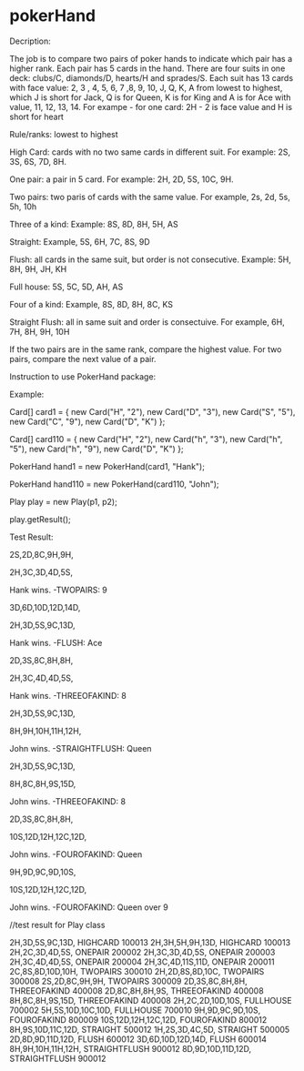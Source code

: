# pokerHand
 
Decription:

The job is to compare two pairs of poker hands to indicate which pair has a higher rank. Each pair has 5 cards in the hand.
There are four suits in one deck: clubs/C, diamonds/D, hearts/H and sprades/S. Each suit has 13 cards with face value: 2, 3 , 4, 5, 6, 7 ,8, 9, 10, J, Q, K, A from lowest to highest, which J is short for Jack, Q is for Queen, K is for King and A is for Ace with value, 11, 12, 13, 14.
For exampe - for one card:
2H - 2 is face value and H is short for heart


Rule/ranks: lowest to highest


High Card: cards with no two same cards in different suit. For example: 2S, 3S, 6S, 7D, 8H. 

One pair: a pair in 5 card. For example: 2H, 2D, 5S, 10C, 9H.

Two pairs: two paris of cards with the same value. For example, 2s, 2d, 5s, 5h, 10h

Three of a kind: Example: 8S, 8D, 8H, 5H, AS

Straight: Example, 5S, 6H, 7C, 8S, 9D

Flush: all cards in the same suit, but order is not consecutive. Example: 5H, 8H, 9H, JH, KH

Full house: 5S, 5C, 5D, AH, AS

Four of a kind: Example, 8S, 8D, 8H, 8C, KS

Straight Flush: all in same suit and order is consectuive. For example, 6H, 7H, 8H, 9H, 10H


If the two pairs are in the same rank, compare the highest value. For two pairs, compare the next value of a pair. 


Instruction to use PokerHand package:

Example:

Card[] card1 = { new Card("H", "2"), new Card("D", "3"), new Card("S", "5"), new Card("C", "9"),	new Card("D", "K") };


Card[] card110 = { new Card("H", "2"), new Card("h", "3"), new Card("h", "5"), new Card("h", "9"),	new Card("D", "K") };


PokerHand hand1 = new PokerHand(card1, "Hank");

PokerHand hand110 = new PokerHand(card110, "John");

Play play = new Play(p1, p2);
		
play.getResult();
  
Test Result:

2S,2D,8C,9H,9H,

2H,3C,3D,4D,5S,

Hank wins. -TWOPAIRS: 9

3D,6D,10D,12D,14D,

2H,3D,5S,9C,13D,

Hank wins. -FLUSH: Ace

2D,3S,8C,8H,8H,

2H,3C,4D,4D,5S,

Hank wins. -THREEOFAKIND: 8

2H,3D,5S,9C,13D,

8H,9H,10H,11H,12H,

John wins. -STRAIGHTFLUSH: Queen

2H,3D,5S,9C,13D,

8H,8C,8H,9S,15D,

John wins. -THREEOFAKIND: 8

2D,3S,8C,8H,8H,

10S,12D,12H,12C,12D,

John wins. -FOUROFAKIND: Queen

9H,9D,9C,9D,10S,


10S,12D,12H,12C,12D,

John wins. -FOUROFAKIND: Queen over 9

 
 //test result for Play class
 
 2H,3D,5S,9C,13D,
 HIGHCARD  100013
2H,3H,5H,9H,13D,
 HIGHCARD  100013
2H,2C,3D,4D,5S,
 ONEPAIR  200002
2H,3C,3D,4D,5S,
 ONEPAIR  200003
2H,3C,4D,4D,5S,
 ONEPAIR  200004
2H,3C,4D,11S,11D,
 ONEPAIR  200011
2C,8S,8D,10D,10H,
 TWOPAIRS  300010
2H,2D,8S,8D,10C,
 TWOPAIRS  300008
2S,2D,8C,9H,9H,
 TWOPAIRS  300009
2D,3S,8C,8H,8H,
 THREEOFAKIND  400008
2D,8C,8H,8H,9S,
 THREEOFAKIND  400008
8H,8C,8H,9S,15D,
 THREEOFAKIND  400008
2H,2C,2D,10D,10S,
 FULLHOUSE  700002
5H,5S,10D,10C,10D,
 FULLHOUSE  700010
9H,9D,9C,9D,10S,
 FOUROFAKIND  800009
10S,12D,12H,12C,12D,
 FOUROFAKIND  800012
8H,9S,10D,11C,12D,
 STRAIGHT  500012
1H,2S,3D,4C,5D,
 STRAIGHT  500005
2D,8D,9D,11D,12D,
 FLUSH  600012
3D,6D,10D,12D,14D,
 FLUSH  600014
8H,9H,10H,11H,12H,
 STRAIGHTFLUSH  900012
8D,9D,10D,11D,12D,
 STRAIGHTFLUSH  900012

